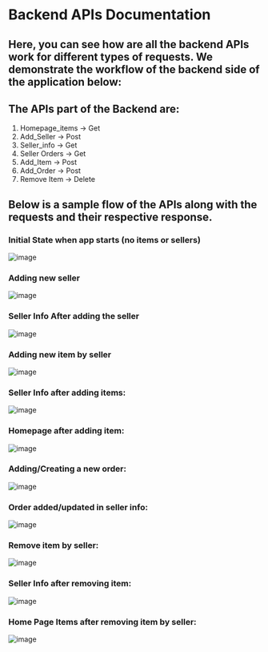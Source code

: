 # Backend APIs Documentation


## Here, you can see how are all the backend APIs work for different types of requests. We demonstrate the workflow of the backend side of the application below:



## The APIs part of the Backend are:

1. Homepage_items -> Get
2. Add_Seller -> Post
3. Seller_info -> Get
4. Seller Orders -> Get
5. Add_Item -> Post
6. Add_Order -> Post
7. Remove Item -> Delete




## Below is a sample flow of the APIs along with the requests and their respective response.




### Initial State when app starts (no items or sellers)

![image](https://user-images.githubusercontent.com/55013810/117113881-1b7fff80-ad59-11eb-9ae5-6185292cbdeb.png)

### Adding new seller

![image](https://user-images.githubusercontent.com/55013810/117113997-42d6cc80-ad59-11eb-954a-fb608b73b4c1.png)

### Seller Info After adding the seller

![image](https://user-images.githubusercontent.com/55013810/117114051-55e99c80-ad59-11eb-845b-980ff51e9eef.png)

### Adding new item by seller

![image](https://user-images.githubusercontent.com/55013810/117114082-613cc800-ad59-11eb-97fc-ecc215f13abc.png)

### Seller Info after adding items:

![image](https://user-images.githubusercontent.com/55013810/117114107-6b5ec680-ad59-11eb-8f55-97ff6018520b.png)

### Homepage after adding item:

![image](https://user-images.githubusercontent.com/55013810/117114139-787bb580-ad59-11eb-9d4a-cfcb96243f6d.png)

### Adding/Creating a new order:

![image](https://user-images.githubusercontent.com/55013810/117114181-85000e00-ad59-11eb-9008-8719eb348414.png)

### Order added/updated in seller info:

![image](https://user-images.githubusercontent.com/55013810/117114227-90533980-ad59-11eb-9b82-ce52dee82c8c.png)

### Remove item by seller:

![image](https://user-images.githubusercontent.com/55013810/117114277-9f39ec00-ad59-11eb-952f-e9726ac46c54.png)

### Seller Info after removing item:

![image](https://user-images.githubusercontent.com/55013810/117114298-a8c35400-ad59-11eb-9f7a-52ad0c86012d.png)

### Home Page Items after removing item by seller:

![image](https://user-images.githubusercontent.com/55013810/117114332-b37de900-ad59-11eb-9ded-64442d51d4fe.png)


